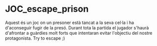 ﻿# JOC_escape_prison
Aquest és un joc on un presoner està tancat a la seva cel·la i ha d'aconseguir fugir de la presó. Durant tota la partida el jugador s'haurà d'afrontar a guàrdies molt forts que intentaran evitar l'objectiu del nostre protagonista. Try to escape ;)
